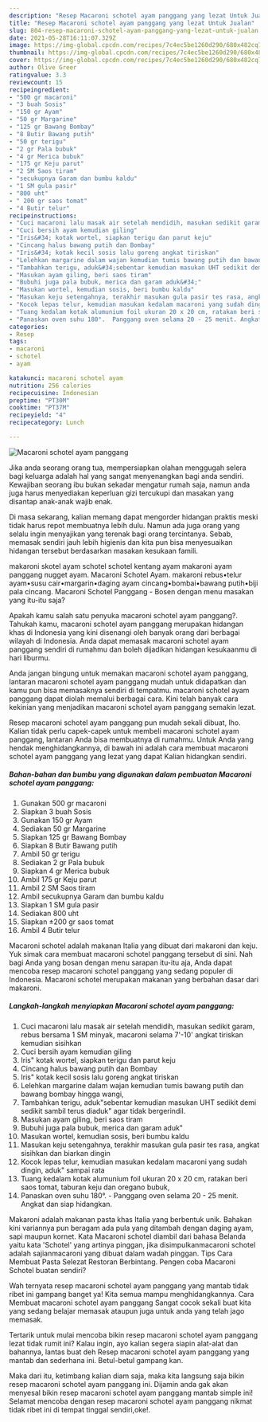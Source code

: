 ```yaml
---
description: "Resep Macaroni schotel ayam panggang yang lezat Untuk Jualan"
title: "Resep Macaroni schotel ayam panggang yang lezat Untuk Jualan"
slug: 804-resep-macaroni-schotel-ayam-panggang-yang-lezat-untuk-jualan
date: 2021-05-28T16:11:07.329Z
image: https://img-global.cpcdn.com/recipes/7c4ec5be1260d290/680x482cq70/macaroni-schotel-ayam-panggang-foto-resep-utama.jpg
thumbnail: https://img-global.cpcdn.com/recipes/7c4ec5be1260d290/680x482cq70/macaroni-schotel-ayam-panggang-foto-resep-utama.jpg
cover: https://img-global.cpcdn.com/recipes/7c4ec5be1260d290/680x482cq70/macaroni-schotel-ayam-panggang-foto-resep-utama.jpg
author: Olive Greer
ratingvalue: 3.3
reviewcount: 15
recipeingredient:
- "500 gr macaroni"
- "3 buah Sosis"
- "150 gr Ayam"
- "50 gr Margarine"
- "125 gr Bawang Bombay"
- "8 Butir Bawang putih"
- "50 gr terigu"
- "2 gr Pala bubuk"
- "4 gr Merica bubuk"
- "175 gr Keju parut"
- "2 SM Saos tiram"
- "secukupnya Garam dan bumbu kaldu"
- "1 SM gula pasir"
- "800 uht"
- " 200 gr saos tomat"
- "4 Butir telur"
recipeinstructions:
- "Cuci macaroni lalu masak air setelah mendidih, masukan sedikit garam, rebus bersama 1 SM minyak, macaroni selama 7&#39;-10&#39; angkat tiriskan kemudian sisihkan"
- "Cuci bersih ayam kemudian giling"
- "Iris&#34; kotak wortel, siapkan terigu dan parut keju"
- "Cincang halus bawang putih dan Bombay"
- "Iris&#34; kotak kecil sosis lalu goreng angkat tiriskan"
- "Lelehkan margarine dalam wajan kemudian tumis bawang putih dan bawang bombay hingga wangi,"
- "Tambahkan terigu, aduk&#34;sebentar kemudian masukan UHT sedikit demi sedikit sambil terus diaduk&#34; agar tidak bergerindil."
- "Masukan ayam giling, beri saos tiram"
- "Bubuhi juga pala bubuk, merica dan garam aduk&#34;"
- "Masukan wortel, kemudian sosis, beri bumbu kaldu"
- "Masukan keju setengahnya, terakhir masukan gula pasir tes rasa, angkat sisihkan dan biarkan dingin"
- "Kocok lepas telur, kemudian masukan kedalam macaroni yang sudah dingin, aduk&#34; sampai rata"
- "Tuang kedalam kotak alumunium foil ukuran 20 x 20 cm, ratakan beri saos tomat, taburan keju dan oregano bubuk,"
- "Panaskan oven suhu 180°.  Panggang oven selama 20 - 25 menit. Angkat dan siap hidangkan."
categories:
- Resep
tags:
- macaroni
- schotel
- ayam

katakunci: macaroni schotel ayam 
nutrition: 256 calories
recipecuisine: Indonesian
preptime: "PT30M"
cooktime: "PT37M"
recipeyield: "4"
recipecategory: Lunch

---
```



![Macaroni schotel ayam panggang](https://img-global.cpcdn.com/recipes/7c4ec5be1260d290/680x482cq70/macaroni-schotel-ayam-panggang-foto-resep-utama.jpg)

Jika anda seorang orang tua, mempersiapkan olahan menggugah selera bagi keluarga adalah hal yang sangat menyenangkan bagi anda sendiri. Kewajiban seorang ibu bukan sekadar mengatur rumah saja, namun anda juga harus menyediakan keperluan gizi tercukupi dan masakan yang disantap anak-anak wajib enak.

Di masa  sekarang, kalian memang dapat mengorder hidangan praktis meski tidak harus repot membuatnya lebih dulu. Namun ada juga orang yang selalu ingin menyajikan yang terenak bagi orang tercintanya. Sebab, memasak sendiri jauh lebih higienis dan kita pun bisa menyesuaikan hidangan tersebut berdasarkan masakan kesukaan famili. 

makaroni skotel ayam schotel schotel kentang ayam makaroni ayam panggang nugget ayam. Macaroni Schotel Ayam. makaroni rebus•telur ayam•susu cair•margarin•daging ayam cincang•bombai•bawang putih•biji pala cincang. Macaroni Schotel Panggang - Bosen dengan menu masakan yang itu-itu saja?

Apakah kamu salah satu penyuka macaroni schotel ayam panggang?. Tahukah kamu, macaroni schotel ayam panggang merupakan hidangan khas di Indonesia yang kini disenangi oleh banyak orang dari berbagai wilayah di Indonesia. Anda dapat memasak macaroni schotel ayam panggang sendiri di rumahmu dan boleh dijadikan hidangan kesukaanmu di hari liburmu.

Anda jangan bingung untuk memakan macaroni schotel ayam panggang, lantaran macaroni schotel ayam panggang mudah untuk didapatkan dan kamu pun bisa memasaknya sendiri di tempatmu. macaroni schotel ayam panggang dapat diolah memalui berbagai cara. Kini telah banyak cara kekinian yang menjadikan macaroni schotel ayam panggang semakin lezat.

Resep macaroni schotel ayam panggang pun mudah sekali dibuat, lho. Kalian tidak perlu capek-capek untuk membeli macaroni schotel ayam panggang, lantaran Anda bisa membuatnya di rumahmu. Untuk Anda yang hendak menghidangkannya, di bawah ini adalah cara membuat macaroni schotel ayam panggang yang lezat yang dapat Kalian hidangkan sendiri.

<!--inarticleads1-->

##### Bahan-bahan dan bumbu yang digunakan dalam pembuatan Macaroni schotel ayam panggang:

1. Gunakan 500 gr macaroni
1. Siapkan 3 buah Sosis
1. Gunakan 150 gr Ayam
1. Sediakan 50 gr Margarine
1. Siapkan 125 gr Bawang Bombay
1. Siapkan 8 Butir Bawang putih
1. Ambil 50 gr terigu
1. Sediakan 2 gr Pala bubuk
1. Siapkan 4 gr Merica bubuk
1. Ambil 175 gr Keju parut
1. Ambil 2 SM Saos tiram
1. Ambil secukupnya Garam dan bumbu kaldu
1. Siapkan 1 SM gula pasir
1. Sediakan 800 uht
1. Siapkan  ±200 gr saos tomat
1. Ambil 4 Butir telur


Macaroni schotel adalah makanan Italia yang dibuat dari makaroni dan keju. Yuk simak cara membuat macaroni schotel panggang tersebut di sini. Nah bagi Anda yang bosan dengan menu sarapan itu-itu aja, Anda dapat mencoba resep macaroni schotel panggang yang sedang populer di Indonesia. Macaroni schotel merupakan makanan yang berbahan dasar dari makaroni. 

<!--inarticleads2-->

##### Langkah-langkah menyiapkan Macaroni schotel ayam panggang:

1. Cuci macaroni lalu masak air setelah mendidih, masukan sedikit garam, rebus bersama 1 SM minyak, macaroni selama 7&#39;-10&#39; angkat tiriskan kemudian sisihkan
1. Cuci bersih ayam kemudian giling
1. Iris&#34; kotak wortel, siapkan terigu dan parut keju
1. Cincang halus bawang putih dan Bombay
1. Iris&#34; kotak kecil sosis lalu goreng angkat tiriskan
1. Lelehkan margarine dalam wajan kemudian tumis bawang putih dan bawang bombay hingga wangi,
1. Tambahkan terigu, aduk&#34;sebentar kemudian masukan UHT sedikit demi sedikit sambil terus diaduk&#34; agar tidak bergerindil.
1. Masukan ayam giling, beri saos tiram
1. Bubuhi juga pala bubuk, merica dan garam aduk&#34;
1. Masukan wortel, kemudian sosis, beri bumbu kaldu
1. Masukan keju setengahnya, terakhir masukan gula pasir tes rasa, angkat sisihkan dan biarkan dingin
1. Kocok lepas telur, kemudian masukan kedalam macaroni yang sudah dingin, aduk&#34; sampai rata
1. Tuang kedalam kotak alumunium foil ukuran 20 x 20 cm, ratakan beri saos tomat, taburan keju dan oregano bubuk,
1. Panaskan oven suhu 180°.  - Panggang oven selama 20 - 25 menit. Angkat dan siap hidangkan.


Makaroni adalah makanan pasta khas Italia yang berbentuk unik. Bahakan kini variannya pun beragam ada pula yang ditambah dengan daging ayam, sapi maupun kornet. Kata Macaroni schotel diambil dari bahasa Belanda yaitu kata &#39;Schotel&#39; yang artinya pinggan, jika disimpulkanmacaroni schotel adalah sajianmacaroni yang dibuat dalam wadah pinggan. Tips Cara Membuat Pasta Selezat Restoran Berbintang. Pengen coba Macaroni Schotel buatan sendiri? 

Wah ternyata resep macaroni schotel ayam panggang yang mantab tidak ribet ini gampang banget ya! Kita semua mampu menghidangkannya. Cara Membuat macaroni schotel ayam panggang Sangat cocok sekali buat kita yang sedang belajar memasak ataupun juga untuk anda yang telah jago memasak.

Tertarik untuk mulai mencoba bikin resep macaroni schotel ayam panggang lezat tidak rumit ini? Kalau ingin, ayo kalian segera siapin alat-alat dan bahannya, lantas buat deh Resep macaroni schotel ayam panggang yang mantab dan sederhana ini. Betul-betul gampang kan. 

Maka dari itu, ketimbang kalian diam saja, maka kita langsung saja bikin resep macaroni schotel ayam panggang ini. Dijamin anda gak akan menyesal bikin resep macaroni schotel ayam panggang mantab simple ini! Selamat mencoba dengan resep macaroni schotel ayam panggang nikmat tidak ribet ini di tempat tinggal sendiri,oke!.

